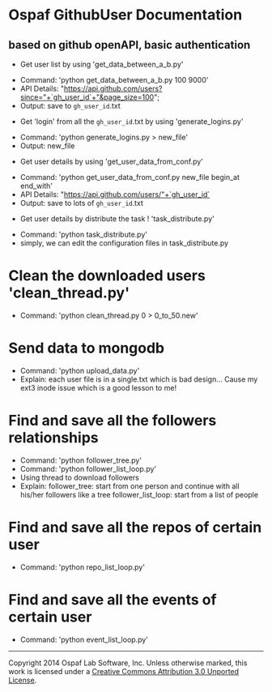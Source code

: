 # Ospaf GithubUser Documentation

## based on github openAPI, basic authentication

+ Get user list by using 'get_data_between_a_b.py'
 - Command: 'python get_data_between_a_b.py  100 9000'
 - API Details: "https://api.github.com/users?since="+`gh_user_id`+"&page_size=100";
 - Output: save to `gh_user_id`.txt
+ Get 'login' from all the `gh_user_id`.txt by using 'generate_logins.py'
 - Command: 'python generate_logins.py > new_file'
 - Output: new_file
+ Get user details by using 'get_user_data_from_conf.py'
 - Command: 'python get_user_data_from_conf.py new_file begin_at end_with'
 - API Details: "https://api.github.com/users/"+`gh_user_id`
 - Output: save to lots of `gh_user_id`.txt

+ Get user details by distribute the task ! 'task_distribute.py'
 - Command: 'python task_distribute.py'
 - simply, we can edit the configuration files in task_distribute.py

# Clean the downloaded users 'clean_thread.py'
 - Command: 'python clean_thread.py 0 > 0_to_50.new'

# Send data to mongodb
 - Command: 'python upload_data.py'
 - Explain: each user file is in  a single.txt which is bad design...
            Cause my ext3 inode issue which is a good lesson to me!

# Find and save all the followers relationships
 - Command: 'python follower_tree.py'
 - Command: 'python follower_list_loop.py'
 - Using thread to download followers
 - Explain: follower_tree: start from one person and continue with all his/her followers like a tree
            follower_list_loop: start from a list of people

# Find and save all the repos of certain user
 - Command: 'python repo_list_loop.py'
 
# Find and save all the events of certain user
 - Command: 'python event_list_loop.py'
 
- - -
Copyright 2014 Ospaf Lab Software, Inc. Unless otherwise marked, this work is licensed under a [Creative Commons Attribution 3.0 Unported License](http://creativecommons.org/licenses/by/3.0/).
